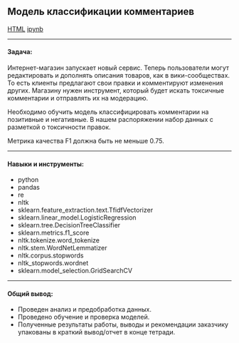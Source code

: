 ## Модель классификации комментариев <br/>

[HTML](./nlp.html)
[ipynb](./nlp.ipynb)

***
#### Задача:

Интернет-магазин запускает новый сервис. Теперь пользователи могут редактировать и дополнять описания товаров, как в вики-сообществах. То есть клиенты предлагают свои правки и комментируют изменения других. Магазину нужен инструмент, который будет искать токсичные комментарии и отправлять их на модерацию.

Необходимо обучить модель классифицировать комментарии на позитивные и негативные. В нашем распоряжении набор данных с разметкой о токсичности правок.

Метрика качества F1 должна быть не меньше 0.75.

***
#### Навыки и инструменты:

* python
* pandas
* re
* nltk
* sklearn.feature_extraction.text.TfidfVectorizer 
* sklearn.linear_model.LogisticRegression 
* sklearn.tree.DecisionTreeClassifier
* sklearn.metrics.f1_score
* nltk.tokenize.word_tokenize
* nltk.stem.WordNetLemmatizer 
* nltk.corpus.stopwords
* nltk_stopwords.wordnet
* sklearn.model_selection.GridSearchCV

***
#### Общий вывод:
* Проведен анализ и предобработка данных.
* Проведено обучение и проверка моделей.
* Полученные результаты работы, выводы и рекомендации заказчику упакованы в краткий вывод/отчет в конце тетради.
